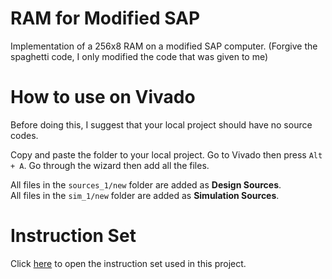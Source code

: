 # RAM for Modified SAP
Implementation of a 256x8 RAM on a modified SAP computer. (Forgive the spaghetti code, I only modified the code that was given to me)

# How to use on Vivado
Before doing this, I suggest that your local project should have no source codes.

Copy and paste the folder to your local project. Go to Vivado then press `Alt + A`. Go through the wizard then add all the files.

All files in the `sources_1/new` folder are added as **Design Sources**.  
All files in the `sim_1/new` folder are added as **Simulation Sources**.

# Instruction Set
Click [here](https://trusted-bassoon-79d.notion.site/Modified-SAP-Instructions-af7bd8d4e6dd416f95365e56079b029c?pvs=4) to open the instruction set used in this project. 
